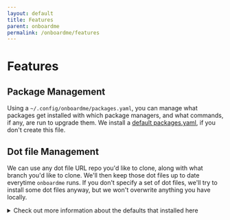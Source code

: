 ```yaml
---
layout: default
title: Features
parent: onboardme
permalink: /onboardme/features
---
```


# Features

## Package Management
Using a `~/.config/onboardme/packages.yaml`, you can manage what packages get
installed with which package managers, and what commands, if any,
are run to upgrade them. We install a [default packages.yaml], if you don't
create this file.

## Dot file Management
We can use any dot file URL repo you'd like to clone, along with what branch
you'd like to clone. We'll then keep those dot files up to date everytime
`onboardme` runs. If you don't specify a set of dot files, we'll try to install
some dot files anyway, but we won't overwrite anything you have locally.

<details>
  <summary>Check out more information about the defaults that installed here</summary>

  ### Default dot files
  Here's where I'm putting various aliases and tooling that get installed if you
  use my [default dot files].

  #### Shell Prompt
  We use powerline which you can learn more about [here](/cli/powerline).


  #### Aliases and the commands they run
  Here's some default aliases you get when you use the default `.bashrc`

  | alias | command(s) the alias runs                   |
  |-------|---------------------------------------------|
  | `cat` | `rich` or `bat` (varies by file type)       |
  | `gph` | `git push && git push --tags`               |
  | `gs`  | `git status`                                |
  | `gsa` | prints `git status` for every sub directory |
  | `utc` | `date --utc`                                |

  - `rich`: This adds syntax highlighting and line numbers. We use `rich --pager`,
    for files longer than your current terminal height.
  - `bat`: (sometimes known as `batcat`) adds syntax highlighting, line numbers,
           and git diff features.

  #### CLI tools
  Here's some of the cli tools we install.

  TODO: fill this in, and make sure it doesn't conflict with other areas of the docs.

  #### Neovim
  We use neovim with these plugins you can learn more about [here](/neovim).

</details>

[default dot files]: https://github.com/jessebot/dot_files "default dot files"
[default packages.yaml]: https://github.com/jessebot/onboardme/blob/main/onboardme/config/packages.yaml "default packages.yaml"
